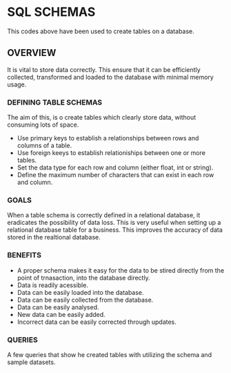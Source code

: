 # SQL SCHEMAS

This codes above have been used to create tables on a database.

## OVERVIEW

It is vital to store data correctly. This ensure that it can be efficiently collected, transformed and loaded to the database with minimal memory usage.

### DEFINING TABLE SCHEMAS

The aim of this, is o create tables which clearly store data, without consuming lots of space.

* Use primary keys to establish a relationships between rows and columns of a table.
* Use foreign keeys to establish relationiships between one or more tables.
* Set the data type for each row and column (either float, int or string).
* Define the maximum number of characters that can exist in each row and column.

### GOALS

When a table schema is correctly defined in a relational database, it eradicates the possibility of data loss.
This is very useful when setting up a relational database table for a business. This improves the accuracy of data stored in the realtional database.

### BENEFITS

* A proper schema makes it easy for the data to be stired directly from the point of trnasaction, into the database directly.
* Data is readily acessible.
* Data can be easily loaded into the database.
* Data can be easily collected from the database.
* Data can be easily analysed.
* New data can be easily added.
* Incorrect data can be easily corrected through updates.
 
### QUERIES
A few queries that show he created tables with utilizing the schema and sample datasets.
